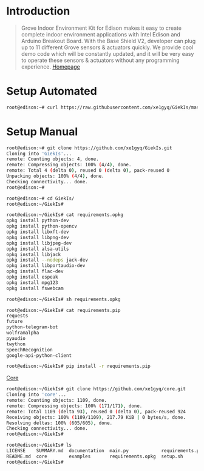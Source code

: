# Introduction

> Grove Indoor Environment Kit for Edison makes it easy to create complete indoor environment applications with Intel Edison and Arduino Breakout Board. With the Base Shield V2, developer can plug up to 11 different Grove sensors & actuators quickly. We provide cool demo code which will be constantly updated, and it will be very easy to operate these sensors & actuators without any programming experience. [Homepage](http://www.seeedstudio.com/wiki/Grove_Indoor_Environment_Kit_for_Edison)


# Setup Automated

```sh
root@edison:~# curl https://raw.githubusercontent.com/xe1gyq/GiekIs/master/setup.sh -o - | sh
```

# Setup Manual

```sh
root@edison:~# git clone https://github.com/xe1gyq/GiekIs.git
Cloning into 'GiekIs'...
remote: Counting objects: 4, done.
remote: Compressing objects: 100% (4/4), done.
remote: Total 4 (delta 0), reused 0 (delta 0), pack-reused 0
Unpacking objects: 100% (4/4), done.
Checking connectivity... done.
root@edison:~# 
```

```sh
root@edison:~# cd GiekIs/
root@edison:~/GiekIs# 
```

```sh
root@edison:~/GiekIs# cat requirements.opkg
opkg install python-dev 
opkg install python-opencv
opkg install libxft-dev
opkg install libpng-dev
opkg install libjpeg-dev
opkg install alsa-utils 
opkg install libjack
opkg install --nodeps jack-dev 
opkg install libportaudio-dev
opkg install flac-dev
opkg install espeak 
opkg install mpg123
opkg install fswebcam
```

```sh
root@edison:~/GiekIs# sh requirements.opkg
```

```sh
root@edison:~/GiekIs# cat requirements.pip
requests
future
python-telegram-bot
wolframalpha
pyaudio
twython
SpeechRecognition
google-api-python-client
```

```sh
root@edison:~/GiekIs# pip install -r requirements.pip
```

[Core](https://xe1gyq.gitbooks.io/core/content/)

```sh
root@edison:~/GiekIs# git clone https://github.com/xe1gyq/core.git
Cloning into 'core'...
remote: Counting objects: 1109, done.
remote: Compressing objects: 100% (171/171), done.
remote: Total 1109 (delta 93), reused 0 (delta 0), pack-reused 924
Receiving objects: 100% (1109/1109), 217.79 KiB | 0 bytes/s, done.
Resolving deltas: 100% (605/605), done.
Checking connectivity... done.
root@edison:~/GiekIs#
```

```sh
root@edison:~/GiekIs# ls
LICENSE    SUMMARY.md  documentation  main.py            requirements.pip
README.md  core        examples       requirements.opkg  setup.sh
root@edison:~/GiekIs# 
```

